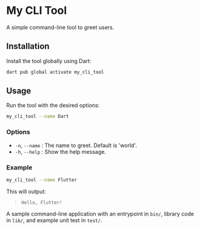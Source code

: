 # My CLI Tool

A simple command-line tool to greet users.

## Installation

Install the tool globally using Dart:

```sh
dart pub global activate my_cli_tool
```

## Usage

Run the tool with the desired options:

```sh
my_cli_tool --name Dart
```

### Options

- `-n`, `--name` : The name to greet. Default is 'world'.
- `-h`, `--help` : Show the help message.

### Example

```sh
my_cli_tool --name Flutter
```

This will output:

> `Hello, Flutter!`

A sample command-line application with an entrypoint in `bin/`, library code
in `lib/`, and example unit test in `test/`.
